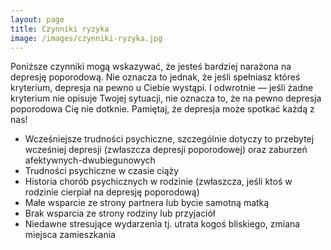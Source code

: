 ```yaml
---
layout: page
title: Czynniki ryzyka
image: /images/czynniki-ryzyka.jpg
---
```

Poniższe czynniki mogą wskazywać, że jesteś bardziej narażona na depresję poporodową. Nie oznacza to jednak, że jeśli spełniasz któreś kryterium, depresja na pewno u Ciebie wystąpi. I odwrotnie — jeśli żadne kryterium nie opisuje Twojej sytuacji, nie oznacza to, że na pewno depresja poporodowa Cię nie dotknie. Pamiętaj, że depresja może spotkać każdą z nas!

- Wcześniejsze trudności psychiczne, szczególnie dotyczy to przebytej wcześniej depresji (zwłaszcza depresji poporodowej) oraz zaburzeń afektywnych-dwubiegunowych 
- Trudności psychiczne w czasie ciąży
- Historia chorób psychicznych w rodzinie (zwłaszcza, jeśli ktoś w rodzinie cierpiał na depresję poporodową)
- Małe wsparcie ze strony partnera lub bycie samotną matką
- Brak wsparcia ze strony rodziny lub przyjaciół
- Niedawne stresujące wydarzenia tj. utrata kogoś bliskiego, zmiana miejsca zamieszkania

